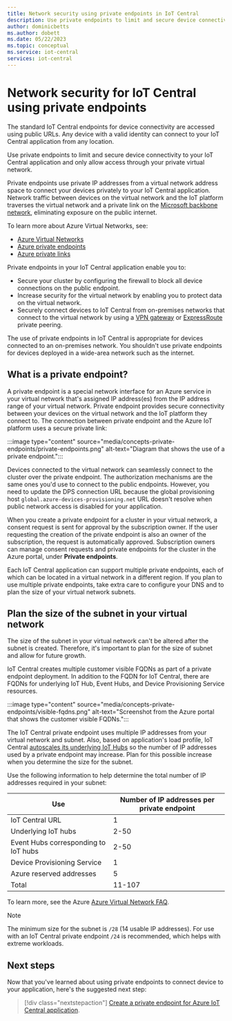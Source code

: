 ```yaml
---
title: Network security using private endpoints in IoT Central
description: Use private endpoints to limit and secure device connectivity to your IoT Central application instead of using public URLs.
author: dominicbetts
ms.author: dobett
ms.date: 05/22/2023
ms.topic: conceptual
ms.service: iot-central
services: iot-central
---
```


# Network security for IoT Central using private endpoints

The standard IoT Central endpoints for device connectivity are accessed using public URLs. Any device with a valid identity can connect to your IoT Central application from any location.

Use private endpoints to limit and secure device connectivity to your IoT Central application and only allow access through your private virtual network.

Private endpoints use private IP addresses from a virtual network address space to connect your devices privately to your IoT Central application. Network traffic between devices on the virtual network and the IoT platform traverses the virtual network and a private link on the [Microsoft backbone network](../../networking/microsoft-global-network.md), eliminating exposure on the public internet.

To learn more about Azure Virtual Networks, see:

- [Azure Virtual Networks](../../virtual-network/virtual-networks-overview.md)
- [Azure private endpoints](../../private-link/private-endpoint-overview.md)
- [Azure private links](../../private-link/private-link-overview.md)

Private endpoints in your IoT Central application enable you to:

- Secure your cluster by configuring the firewall to block all device connections on the public endpoint.
- Increase security for the virtual network by enabling you to protect data on the virtual network.
- Securely connect devices to IoT Central from on-premises networks that connect to the virtual network by using a [VPN gateway](../../vpn-gateway/vpn-gateway-about-vpngateways.md) or [ExpressRoute](../../expressroute/index.yml) private peering.

The use of private endpoints in IoT Central is appropriate for devices connected to an on-premises network. You shouldn't use private endpoints for devices deployed in a wide-area network such as the internet.

## What is a private endpoint?

A private endpoint is a special network interface for an Azure service in your virtual network that's assigned IP address(es) from the IP address range of your virtual network. Private endpoint provides secure connectivity between your devices on the virtual network and the IoT platform they connect to. The connection between private endpoint and the Azure IoT platform uses a secure private link:

:::image type="content" source="media/concepts-private-endpoints/private-endpoints.png" alt-text="Diagram that shows the use of a private endpoint.":::

Devices connected to the virtual network can seamlessly connect to the cluster over the private endpoint. The authorization mechanisms are the same ones you'd use to connect to the public endpoints. However, you need to update the DPS connection URL because the global provisioning host `global.azure-devices-provisioning.net` URL doesn't resolve when public network access is disabled for your application.

When you create a private endpoint for a cluster in your virtual network, a consent request is sent for approval by the subscription owner. If the user requesting the creation of the private endpoint is also an owner of the subscription, the request is automatically approved. Subscription owners can manage consent requests and private endpoints for the cluster in the Azure portal, under **Private endpoints**.

Each IoT Central application can support multiple private endpoints, each of which can be located in a virtual network in a different region. If you plan to use multiple private endpoints, take extra care to configure your DNS and to plan the size of your virtual network subnets.

## Plan the size of the subnet in your virtual network

The size of the subnet in your virtual network can't be altered after the subnet is created. Therefore, it's important to plan for the size of subnet and allow for future growth.

IoT Central creates multiple customer visible FQDNs as part of a private endpoint deployment. In addition to the FQDN for IoT Central, there are FQDNs for underlying IoT Hub, Event Hubs, and Device Provisioning Service resources.

:::image type="content" source="media/concepts-private-endpoints/visible-fqdns.png" alt-text="Screenshot from the Azure portal that shows the customer visible FQDNs.":::

The IoT Central private endpoint uses multiple IP addresses from your virtual network and subnet. Also, based on application's load profile, IoT Central [autoscales its underlying IoT Hubs](/azure/iot-central/core/concepts-scalability-availability) so the number of IP addresses used by a private endpoint may increase. Plan for this possible increase when you determine the size for the subnet.

Use the following information to help determine the total number of IP addresses required in your subnet:

| Use                                  | Number of IP addresses per private endpoint |
|--------------------------------------|---------------------------------------------|
| IoT Central URL                      | 1                                           |
| Underlying IoT hubs                  | 2-50                                        |
| Event Hubs corresponding to IoT hubs | 2-50                                        |
| Device Provisioning Service          | 1                                           |
| Azure reserved addresses             | 5                                           |
| Total                                | 11-107                                      |

To learn more, see the Azure [Azure Virtual Network FAQ](../../virtual-network/virtual-networks-faq.md).

> [!NOTE]
> The minimum size for the subnet is `/28` (14 usable IP addresses). For use with an IoT Central private endpoint `/24` is recommended, which helps with extreme workloads.

## Next steps

Now that you've learned about using private endpoints to connect device to your application, here's the suggested next step:

> [!div class="nextstepaction"]
> [Create a private endpoint for Azure IoT Central application](howto-create-private-endpoint.md).
